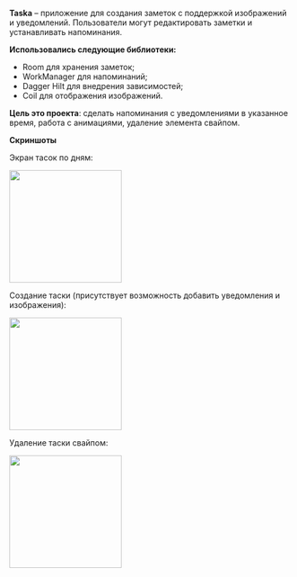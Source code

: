 **Taska** – приложение для создания заметок с поддержкой изображений и уведомлений. Пользователи могут редактировать заметки и устанавливать напоминания. 

**Использовались следующие библиотеки:**

* Room для хранения заметок;
* WorkManager для напоминаний;
* Dagger Hilt для внедрения зависимостей;
* Coil для отображения изображений.

**Цель это проекта**: сделать напоминания с уведомлениями в указанное время, работа с анимациями, удаление элемента свайпом.

**Скриншоты**

Экран тасок по дням:

<img src="https://github.com/user-attachments/assets/f5b31a5e-3195-4040-9d57-8c4dde07ce95" width="200" />

Создание таски (присутствует возможность добавить уведомления и изображения):

<img src="https://github.com/user-attachments/assets/453eaea6-b789-4818-b13c-a7ff4cfaae0d" width="200" />

Удаление таски свайпом:

<img src="https://github.com/user-attachments/assets/8cdcdaad-ddd8-4489-af87-8fab9888516f" width="200" />
